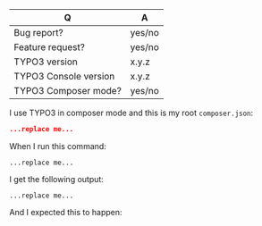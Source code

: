 | Q                      | A
| ---------------------- | -----
| Bug report?            | yes/no
| Feature request?       | yes/no
| TYPO3 version          | x.y.z
| TYPO3 Console version  | x.y.z
| TYPO3 Composer mode?   | yes/no


I use TYPO3 in composer mode and this is my root `composer.json`:
```json
...replace me...
```

When I run this command:

```
...replace me...
```

I get the following output:

```
...replace me...
```

And I expected this to happen:



<!--
- Please fill in this template according to your issue.
- For support request or how-tos, ask on https://stackoverflow.com/ and tag with #typo3-console and #typo3
- Otherwise, replace this comment by the description of your issue.
-->